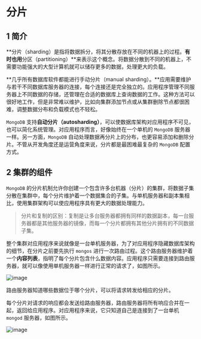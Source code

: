 # 分片

## 1 简介

**分片（sharding）是指将数据拆分，将其分散存放在不同的机器上的过程。**有时也用**分区（partitioning）**来表示这个概念。将数据分散到不同的机器上，不需要功能强大的大型计算机就可以储存更多的数据，处理更大的负载。

**几乎所有数据库软件都能进行手动分片（manual sharding）。**应用需要维护与若干不同数据库服务器的连接，每个连接还是完全独立的。应用程序管理不同服务器上不同数据的存储，还管理在合适的数据库上查询数据的工作。这种方法可以很好地工作，但是非常难以维护，比如向集群添加节点或从集群删除节点都很困难，调整数据分布和负载模式也不轻松。

`MongoDB` 支持**自动分片（autosharding）**，可以使数据库架构对应用程序不可见，也可以简化系统管理。对应用程序而言，好像始终在一个单机的 `MongoDB` 服务器一样。另一方面，`MongoDB` 自动处理数据再分片上的分布，也更容易添加和删除分片。不管从开发角度还是运营角度来说，分片都是最困难最复杂的 `MongoDB` 配置方式。

## 2 集群的组件

`MongoDB` 的分片机制允许你创建一个包含许多台机器（分片）的集群，将数据子集分散在集群中，每个分片维护着一个数据集合的子集。与单机服务器和副本集相比，使用集群架构可以使应用程序具有更大的数据处理能力。

> 分片和复制的区别：复制是让多台服务器都拥有同样的数据副本，每一台服务器都是其他服务器的镜像，而每一个分片都拥有其他分片拥有的不同数据子集。

整个集群对应用程序来说就像是一台单机服务器，为了对应用程序隐藏数据库架构的细节，在分片之前要先执行 `mongos` 进行一次路由过程。这个路由服务器维护着一个**内容列表**，指明了每个分片包含什么数据内容。应用程序只需要连接到路由服务器，就可以像使用单机服务器一样进行正常的请求了，如图所示。

![image](https://github.com/TomatoZ7/notes-of-tz/blob/master/nosql/MongoDB/images/mongo_slice_1.jpg)

路由服务器知道哪些数据位于哪个分片，可以将请求转发给相应的分片。

每个分片对请求的响应都会发送给路由服务器，路由服务器将所有响应合并在一起，返回给应用程序。对应用程序来说，它只知道自己是连接到了一台单机 `mongod` 服务器，如图所示。

![image](https://github.com/TomatoZ7/notes-of-tz/blob/master/nosql/MongoDB/images/mongo_slice_2.jpg)